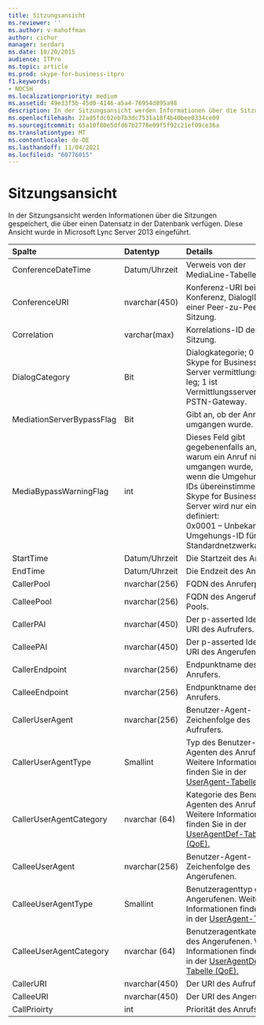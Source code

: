```yaml
---
title: Sitzungsansicht
ms.reviewer: ''
ms.author: v-mahoffman
author: cichur
manager: serdars
ms.date: 10/20/2015
audience: ITPro
ms.topic: article
ms.prod: skype-for-business-itpro
f1.keywords:
- NOCSH
ms.localizationpriority: medium
ms.assetid: 49e33f5b-45d0-4146-a5a4-76954d895a98
description: In der Sitzungsansicht werden Informationen über die Sitzungen gespeichert, die über einen Datensatz in der Datenbank verfügen. Diese Ansicht wurde in Microsoft Lync Server 2013 eingeführt.
ms.openlocfilehash: 22ad5fdc02eb7b3dc7531a18f4b40bee0334ce09
ms.sourcegitcommit: 65a10f80e5dfd67b2778e09f5f92c21ef09ce36a
ms.translationtype: MT
ms.contentlocale: de-DE
ms.lasthandoff: 11/04/2021
ms.locfileid: "60776015"
---
```

# <a name="session-view"></a>Sitzungsansicht
 
In der Sitzungsansicht werden Informationen über die Sitzungen gespeichert, die über einen Datensatz in der Datenbank verfügen. Diese Ansicht wurde in Microsoft Lync Server 2013 eingeführt.
  
|**Spalte**|**Datentyp**|**Details**|
|:-----|:-----|:-----|
|ConferenceDateTime  <br/> |Datum/Uhrzeit  <br/> |Verweis von der MediaLine-Tabelle.  <br/> |
|ConferenceURI  <br/> |nvarchar(450)  <br/> |Konferenz-URI bei einer Konferenz, DialogID bei einer Peer-zu-Peer-Sitzung.  <br/> |
|Correlation  <br/> |varchar(max)  <br/> |Korrelations-ID der Sitzung.  <br/> |
|DialogCategory  <br/> |Bit  <br/> |Dialogkategorie; 0 ist Skype for Business Server vermittlungsserver leg; 1 ist Vermittlungsserver zu PSTN-Gateway.  <br/> |
|MediationServerBypassFlag  <br/> |Bit  <br/> |Gibt an, ob der Anruf umgangen wurde.  <br/> |
|MediaBypassWarningFlag  <br/> |int  <br/> |Dieses Feld gibt gegebenenfalls an, warum ein Anruf nicht umgangen wurde, auch wenn die Umgehungs-IDs übereinstimmen. Für Skype for Business Server wird nur ein Wert definiert:  <br/> 0x0001 – Unbekannte Umgehungs-ID für Standardnetzwerkadapter  <br/> |
|StartTime  <br/> |Datum/Uhrzeit  <br/> |Die Startzeit des Anrufs.  <br/> |
|EndTime  <br/> |Datum/Uhrzeit  <br/> |Die Endzeit des Anrufs.  <br/> |
|CallerPool  <br/> |nvarchar(256)  <br/> |FQDN des Anruferpools.  <br/> |
|CalleePool  <br/> |nvarchar(256)  <br/> |FQDN des Angerufenen-Pools.  <br/> |
|CallerPAI  <br/> |nvarchar(450)  <br/> |Der p-asserted Identity URI des Aufrufers.  <br/> |
|CalleePAI  <br/> |nvarchar(450)  <br/> |Der p-asserted Identity URI des Angerufenen.  <br/> |
|CallerEndpoint  <br/> |nvarchar(256)  <br/> |Endpunktname des Anrufers.  <br/> |
|CalleeEndpoint  <br/> |nvarchar(256)  <br/> |Endpunktname des Anrufers.  <br/> |
|CallerUserAgent  <br/> |nvarchar(256)  <br/> |Benutzer-Agent-Zeichenfolge des Aufrufers.  <br/> |
|CallerUserAgentType  <br/> |Smallint  <br/> |Typ des Benutzer-Agenten des Anrufers. Weitere Informationen finden Sie in der [UserAgent-Tabelle.](useragent.md) <br/> |
|CallerUserAgentCategory  <br/> |nvarchar (64)  <br/> |Kategorie des Benutzer-Agenten des Anrufers. Weitere Informationen finden Sie in der [UserAgentDef-Tabelle (QoE).](useragentdef-qoe.md) <br/> |
|CalleeUserAgent  <br/> |nvarchar(256)  <br/> |Benutzer-Agent-Zeichenfolge des Angerufenen.  <br/> |
|CalleeUserAgentType  <br/> |Smallint  <br/> |Benutzeragenttyp des Angerufenen. Weitere Informationen finden Sie in der [UserAgent-Tabelle.](useragent.md) <br/> |
|CalleeUserAgentCategory  <br/> |nvarchar (64)  <br/> |Benutzeragentkategorie des Angerufenen. Weitere Informationen finden Sie in der [UserAgentDef-Tabelle (QoE).](useragentdef-qoe.md) <br/> |
|CallerURI  <br/> |nvarchar(450)  <br/> |Der URI des Aufrufers.  <br/> |
|CalleeURI  <br/> |nvarchar(450)  <br/> |Der URI des Angerufenen.  <br/> |
|CallPrioirty  <br/> |int  <br/> |Priorität des Anrufs.  <br/> |
   

